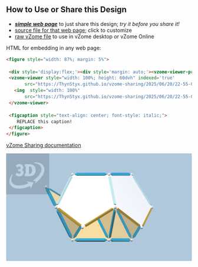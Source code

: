 
## How to Use or Share this Design

 - [***simple web page***](<https://ThynStyx.github.io/vzome-sharing/2025/06/20/22-55-05-P158-Shape-3/>) to just share this design; *try it before you share it!*
 - [source file for that web page](<https://github.com/ThynStyx/vzome-sharing/edit/main/2025/06/20/22-55-05-P158-Shape-3/index.md>); click to customize
 - [raw vZome file](<https://raw.githubusercontent.com/ThynStyx/vzome-sharing/main/2025/06/20/22-55-05-P158-Shape-3/P158-Shape-3.vZome>) to use in vZome desktop or vZome Online
 
 HTML for embedding in any web page:
 ```html
<figure style="width: 87%; margin: 5%">
  
  <div style='display:flex;'><div style='margin: auto;'><vzome-viewer-previous label='prev step'></vzome-viewer-previous><vzome-viewer-next label='next step'></vzome-viewer-next></div></div>
  <vzome-viewer style="width: 100%; height: 60dvh" indexed='true'
        src="https://ThynStyx.github.io/vzome-sharing/2025/06/20/22-55-05-P158-Shape-3/P158-Shape-3.vZome" >
    <img  style="width: 100%"
        src="https://ThynStyx.github.io/vzome-sharing/2025/06/20/22-55-05-P158-Shape-3/P158-Shape-3.png" >
  </vzome-viewer>

  <figcaption style="text-align: center; font-style: italic;">
     REPLACE this caption!
  </figcaption>
</figure>

 ```

[vZome Sharing documentation](https://vzome.github.io/vzome/sharing.html#how-it-works)

![Image](<P158-Shape-3.png>)

